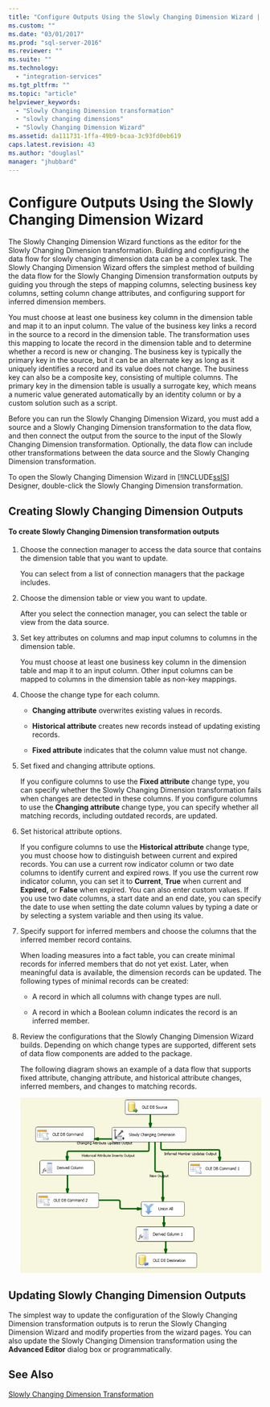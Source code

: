 ```yaml
---
title: "Configure Outputs Using the Slowly Changing Dimension Wizard | Microsoft Docs"
ms.custom: ""
ms.date: "03/01/2017"
ms.prod: "sql-server-2016"
ms.reviewer: ""
ms.suite: ""
ms.technology: 
  - "integration-services"
ms.tgt_pltfrm: ""
ms.topic: "article"
helpviewer_keywords: 
  - "Slowly Changing Dimension transformation"
  - "slowly changing dimensions"
  - "Slowly Changing Dimension Wizard"
ms.assetid: da111731-1ffa-49b9-bcaa-3c93fd0eb619
caps.latest.revision: 43
ms.author: "douglasl"
manager: "jhubbard"
---
```

# Configure Outputs Using the Slowly Changing Dimension Wizard
  The Slowly Changing Dimension Wizard functions as the editor for the Slowly Changing Dimension transformation. Building and configuring the data flow for slowly changing dimension data can be a complex task. The Slowly Changing Dimension Wizard offers the simplest method of building the data flow for the Slowly Changing Dimension transformation outputs by guiding you through the steps of mapping columns, selecting business key columns, setting column change attributes, and configuring support for inferred dimension members.  
  
 You must choose at least one business key column in the dimension table and map it to an input column. The value of the business key links a record in the source to a record in the dimension table. The transformation uses this mapping to locate the record in the dimension table and to determine whether a record is new or changing. The business key is typically the primary key in the source, but it can be an alternate key as long as it uniquely identifies a record and its value does not change. The business key can also be a composite key, consisting of multiple columns. The primary key in the dimension table is usually a surrogate key, which means a numeric value generated automatically by an identity column or by a custom solution such as a script.  
  
 Before you can run the Slowly Changing Dimension Wizard, you must add a source and a Slowly Changing Dimension transformation to the data flow, and then connect the output from the source to the input of the Slowly Changing Dimension transformation. Optionally, the data flow can include other transformations between the data source and the Slowly Changing Dimension transformation.  
  
 To open the Slowly Changing Dimension Wizard in [!INCLUDE[ssIS](../../../analysis-services/instances/includes/ssis-md.md)] Designer, double-click the Slowly Changing Dimension transformation.  
  
## Creating Slowly Changing Dimension Outputs  
  
#### To create Slowly Changing Dimension transformation outputs  
  
1.  Choose the connection manager to access the data source that contains the dimension table that you want to update.  
  
     You can select from a list of connection managers that the package includes.  
  
2.  Choose the dimension table or view you want to update.  
  
     After you select the connection manager, you can select the table or view from the data source.  
  
3.  Set key attributes on columns and map input columns to columns in the dimension table.  
  
     You must choose at least one business key column in the dimension table and map it to an input column. Other input columns can be mapped to columns in the dimension table as non-key mappings.  
  
4.  Choose the change type for each column.  
  
    -   **Changing attribute** overwrites existing values in records.  
  
    -   **Historical attribute** creates new records instead of updating existing records.  
  
    -   **Fixed attribute** indicates that the column value must not change.  
  
5.  Set fixed and changing attribute options.  
  
     If you configure columns to use the **Fixed attribute** change type, you can specify whether the Slowly Changing Dimension transformation fails when changes are detected in these columns. If you configure columns to use the **Changing attribute** change type, you can specify whether all matching records, including outdated records, are updated.  
  
6.  Set historical attribute options.  
  
     If you configure columns to use the **Historical attribute** change type, you must choose how to distinguish between current and expired records. You can use a current row indicator column or two date columns to identify current and expired rows. If you use the current row indicator column, you can set it to **Current**, **True** when current and **Expired,** or **False** when expired. You can also enter custom values. If you use two date columns, a start date and an end date, you can specify the date to use when setting the date column values by typing a date or by selecting a system variable and then using its value.  
  
7.  Specify support for inferred members and choose the columns that the inferred member record contains.  
  
     When loading measures into a fact table, you can create minimal records for inferred members that do not yet exist. Later, when meaningful data is available, the dimension records can be updated. The following types of minimal records can be created:  
  
    -   A record in which all columns with change types are null.  
  
    -   A record in which a Boolean column indicates the record is an inferred member.  
  
8.  Review the configurations that the Slowly Changing Dimension Wizard builds. Depending on which change types are supported, different sets of data flow components are added to the package.  
  
     The following diagram shows an example of a data flow that supports fixed attribute, changing attribute, and historical attribute changes, inferred members, and changes to matching records.  
  
     ![Data flow from Slowly Changing Dimension Wizard](../../../integration-services/data-flow/transformations/media/dimensionwizard.gif "Data flow from Slowly Changing Dimension Wizard")  
  
## Updating Slowly Changing Dimension Outputs  
 The simplest way to update the configuration of the Slowly Changing Dimension transformation outputs is to rerun the Slowly Changing Dimension Wizard and modify properties from the wizard pages. You can also update the Slowly Changing Dimension transformation using the **Advanced Editor** dialog box or programmatically.  
  
## See Also  
 [Slowly Changing Dimension Transformation](../../../integration-services/data-flow/transformations/slowly-changing-dimension-transformation.md)  
  
  